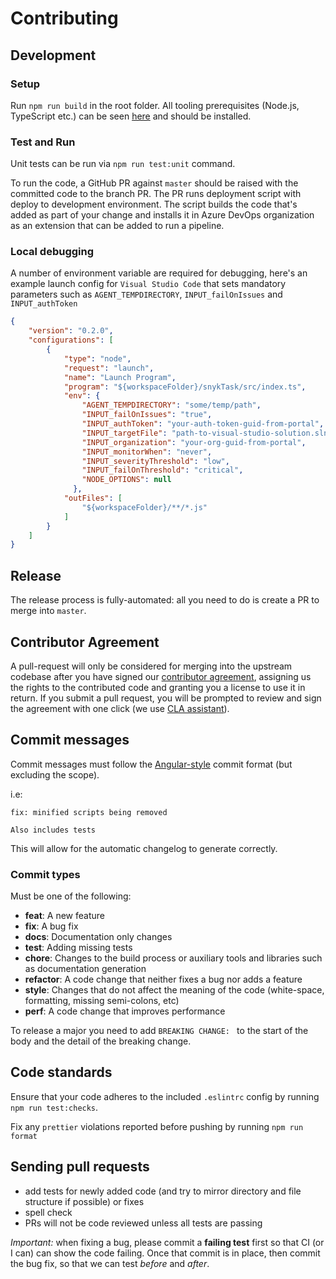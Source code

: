 # Contributing

## Development
### Setup
Run `npm run build` in the root folder. All tooling prerequisites (Node.js, TypeScript etc.) can be seen [here](https://docs.microsoft.com/en-us/azure/devops/extend/develop/add-build-task?view=azure-devops#prerequisites) and should be installed.

### Test and Run
Unit tests can be run via `npm run test:unit` command.

To run the code, a GitHub PR against `master` should be raised with the committed code to the branch PR. The PR runs deployment script with deploy to development environment. The script builds the code that's added as part of your change and installs it in Azure DevOps organization as an extension that can be added to run a pipeline.

### Local debugging

A number of environment variable are required for debugging, here's an example launch config for `Visual Studio Code` that sets mandatory parameters such as `AGENT_TEMPDIRECTORY`, `INPUT_failOnIssues` and `INPUT_authToken`

```json
{
    "version": "0.2.0",
    "configurations": [
        {
            "type": "node",
            "request": "launch",
            "name": "Launch Program",
            "program": "${workspaceFolder}/snykTask/src/index.ts",
            "env": {
                "AGENT_TEMPDIRECTORY": "some/temp/path",
                "INPUT_failOnIssues": "true",
                "INPUT_authToken": "your-auth-token-guid-from-portal", 
                "INPUT_targetFile": "path-to-visual-studio-solution.sln", 
                "INPUT_organization": "your-org-guid-from-portal",
                "INPUT_monitorWhen": "never",
                "INPUT_severityThreshold": "low",
                "INPUT_failOnThreshold": "critical", 
                "NODE_OPTIONS": null
              },            
            "outFiles": [
                "${workspaceFolder}/**/*.js"
            ]
        }
    ]
}
```

## Release
The release process is fully-automated: all you need to do is create a PR to merge into `master`.

## Contributor Agreement
A pull-request will only be considered for merging into the upstream codebase after you have signed our [contributor agreement](https://github.com/snyk/snyk-azure-pipelines-task/blob/master/Contributor-Agreement.md), assigning us the rights to the contributed code and granting you a license to use it in return. If you submit a pull request, you will be prompted to review and sign the agreement with one click (we use [CLA assistant](https://cla-assistant.io/)).

## Commit messages

Commit messages must follow the [Angular-style](https://github.com/angular/angular.js/blob/master/CONTRIBUTING.md#commit-message-format) commit format (but excluding the scope).

i.e:

```text
fix: minified scripts being removed

Also includes tests
```

This will allow for the automatic changelog to generate correctly.

### Commit types

Must be one of the following:

* **feat**: A new feature
* **fix**: A bug fix
* **docs**: Documentation only changes
* **test**: Adding missing tests
* **chore**: Changes to the build process or auxiliary tools and libraries such as documentation generation
* **refactor**: A code change that neither fixes a bug nor adds a feature
* **style**: Changes that do not affect the meaning of the code (white-space, formatting, missing semi-colons, etc)
* **perf**: A code change that improves performance

To release a major you need to add `BREAKING CHANGE: ` to the start of the body and the detail of the breaking change.

## Code standards

Ensure that your code adheres to the included `.eslintrc` config by running `npm run test:checks`.

Fix any `prettier` violations reported before pushing by running `npm run format` 

## Sending pull requests

- add tests for newly added code (and try to mirror directory and file structure if possible) or fixes
- spell check
- PRs will not be code reviewed unless all tests are passing

*Important:* when fixing a bug, please commit a **failing test** first so that CI (or I can) can show the code failing. Once that commit is in place, then commit the bug fix, so that we can test *before* and *after*.
